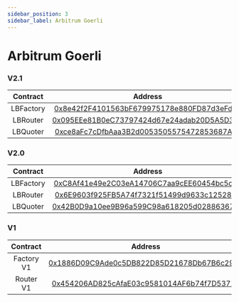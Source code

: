 ```yaml
---
sidebar_position: 3
sidebar_label: Arbitrum Goerli
---
```


# Arbitrum Goerli

### V2.1

| Contract  |                                                           Address                                                           |
| :-------: | :-------------------------------------------------------------------------------------------------------------------------: |
| LBFactory | [0x8e42f2F4101563bF679975178e880FD87d3eFd4e](https://goerli.arbiscan.io/address/0x8e42f2F4101563bF679975178e880FD87d3eFd4e) |
| LBRouter  | [0x095EEe81B0eC73797424d67e24adab20D5A5D307](https://goerli.arbiscan.io/address/0x095EEe81B0eC73797424d67e24adab20D5A5D307) |
| LBQuoter  | [0xce8aFc7cDfbAaa3B2d0053505575472853687AFd](https://goerli.arbiscan.io/address/0xce8aFc7cDfbAaa3B2d0053505575472853687AFd) |

### V2.0

| Contract  |                                                           Address                                                           |
| :-------: | :-------------------------------------------------------------------------------------------------------------------------: |
| LBFactory | [0xC8Af41e49e2C03eA14706C7aa9cEE60454bc5c03](https://goerli.arbiscan.io/address/0xC8Af41e49e2C03eA14706C7aa9cEE60454bc5c03) |
| LBRouter  | [0x6E9603f925FB5A74f7321f51499d9633c1252893](https://goerli.arbiscan.io/address/0x6E9603f925FB5A74f7321f51499d9633c1252893) |
| LBQuoter  | [0x42B0D9a10ee9B96a599C98a618205d0288636762](https://goerli.arbiscan.io/address/0x42B0D9a10ee9B96a599C98a618205d0288636762) |

### V1

|  Contract  |                                                           Address                                                           |
| :--------: | :-------------------------------------------------------------------------------------------------------------------------: |
| Factory V1 | [0x1886D09C9Ade0c5DB822D85D21678Db67B6c2982](https://goerli.arbiscan.io/address/0x1886D09C9Ade0c5DB822D85D21678Db67B6c2982) |
| Router V1  | [0x454206AD825cAfaE03c9581014AF6b74f7D53713](https://goerli.arbiscan.io/address/0x454206AD825cAfaE03c9581014AF6b74f7D53713) |
